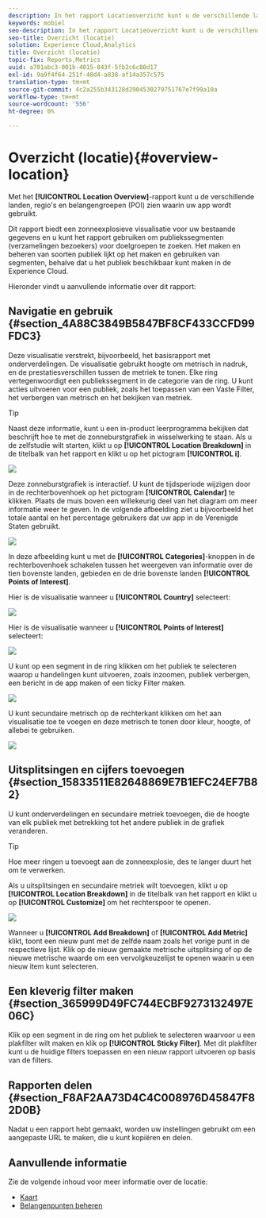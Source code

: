 ```yaml
---
description: In het rapport Locatieoverzicht kunt u de verschillende landen, regio's en belangenpunten zien waarin uw app wordt gebruikt.
keywords: mobiel
seo-description: In het rapport Locatieoverzicht kunt u de verschillende landen, regio's en belangenpunten zien waarin uw app wordt gebruikt.
seo-title: Overzicht (locatie)
solution: Experience Cloud,Analytics
title: Overzicht (locatie)
topic-fix: Reports,Metrics
uuid: a701abc3-001b-4015-843f-5fb2c6c80d17
exl-id: 9a9f4f64-251f-48d4-a838-af14a357c575
translation-type: tm+mt
source-git-commit: 4c2a255b343128d2904530279751767e7f99a10a
workflow-type: tm+mt
source-wordcount: '556'
ht-degree: 0%

---
```


# Overzicht (locatie){#overview-location}

Met het **[!UICONTROL Location Overview]**-rapport kunt u de verschillende landen, regio&#39;s en belangengroepen (POI) zien waarin uw app wordt gebruikt.

Dit rapport biedt een zonneexplosieve visualisatie voor uw bestaande gegevens en u kunt het rapport gebruiken om publiekssegmenten (verzamelingen bezoekers) voor doelgroepen te zoeken. Het maken en beheren van soorten publiek lijkt op het maken en gebruiken van segmenten, behalve dat u het publiek beschikbaar kunt maken in de Experience Cloud.

Hieronder vindt u aanvullende informatie over dit rapport:

## Navigatie en gebruik {#section_4A88C3849B5847BF8CF433CCFD99FDC3}

Deze visualisatie verstrekt, bijvoorbeeld, het basisrapport met onderverdelingen. De visualisatie gebruikt hoogte om metrisch in nadruk, en de prestatiesverschillen tussen de metriek te tonen. Elke ring vertegenwoordigt een publiekssegment in de categorie van de ring. U kunt acties uitvoeren voor een publiek, zoals het toepassen van een Vaste Filter, het verbergen van metrisch en het bekijken van metriek.

>[!TIP]
>
>Naast deze informatie, kunt u een in-product leerprogramma bekijken dat beschrijft hoe te met de zonneburstgrafiek in wisselwerking te staan. Als u de zelfstudie wilt starten, klikt u op **[!UICONTROL Location Breakdown]** in de titelbalk van het rapport en klikt u op het pictogram **[!UICONTROL i]**.

![](assets/location.png)

Deze zonneburstgrafiek is interactief. U kunt de tijdsperiode wijzigen door in de rechterbovenhoek op het pictogram **[!UICONTROL Calendar]** te klikken. Plaats de muis boven een willekeurig deel van het diagram om meer informatie weer te geven. In de volgende afbeelding ziet u bijvoorbeeld het totale aantal en het percentage gebruikers dat uw app in de Verenigde Staten gebruikt.

![](assets/location_mouse.png)

In deze afbeelding kunt u met de **[!UICONTROL Categories]**-knoppen in de rechterbovenhoek schakelen tussen het weergeven van informatie over de tien bovenste landen, gebieden en de drie bovenste landen **[!UICONTROL Points of Interest]**.

Hier is de visualisatie wanneer u **[!UICONTROL Country]** selecteert:

![](assets/location_countries.png)

Hier is de visualisatie wanneer u **[!UICONTROL Points of Interest]** selecteert:

![](assets/location_poi.png)

U kunt op een segment in de ring klikken om het publiek te selecteren waarop u handelingen kunt uitvoeren, zoals inzoomen, publiek verbergen, een bericht in de app maken of een ticky Filter maken.

![](assets/location_aud.png)

U kunt secundaire metrisch op de rechterkant klikken om het aan visualisatie toe te voegen en deze metrisch te tonen door kleur, hoogte, of allebei te gebruiken.

![](assets/location_secondary.png)

## Uitsplitsingen en cijfers toevoegen {#section_15833511E82648869E7B1EFC24EF7B82}

U kunt onderverdelingen en secundaire metriek toevoegen, die de hoogte van elk publiek met betrekking tot het andere publiek in de grafiek veranderen.

>[!TIP]
>
>Hoe meer ringen u toevoegt aan de zonneexplosie, des te langer duurt het om te verwerken.

Als u uitsplitsingen en secundaire metriek wilt toevoegen, klikt u op **[!UICONTROL Location Breakdown]** in de titelbalk van het rapport en klikt u op **[!UICONTROL Customize]** om het rechterspoor te openen.

![](assets/location_rail.png)

Wanneer u **[!UICONTROL Add Breakdown]** of **[!UICONTROL Add Metric]** klikt, toont een nieuw punt met de zelfde naam zoals het vorige punt in de respectieve lijst. Klik op de nieuw gemaakte metrische uitsplitsing of op de nieuwe metrische waarde om een vervolgkeuzelijst te openen waarin u een nieuw item kunt selecteren.

## Een kleverig filter maken {#section_365999D49FC744ECBF9273132497E06C}

Klik op een segment in de ring om het publiek te selecteren waarvoor u een plakfilter wilt maken en klik op **[!UICONTROL Sticky Filter]**. Met dit plakfilter kunt u de huidige filters toepassen en een nieuw rapport uitvoeren op basis van de filters.

## Rapporten delen {#section_F8AF2AA73D4C4C008976D45847F82D0B}

Nadat u een rapport hebt gemaakt, worden uw instellingen gebruikt om een aangepaste URL te maken, die u kunt kopiëren en delen.

## Aanvullende informatie

Zie de volgende inhoud voor meer informatie over de locatie:

* [Kaart](/help/using/location/c-map-points.md)
* [Belangenpunten beheren](/help/using/location/t-manage-points.md)
